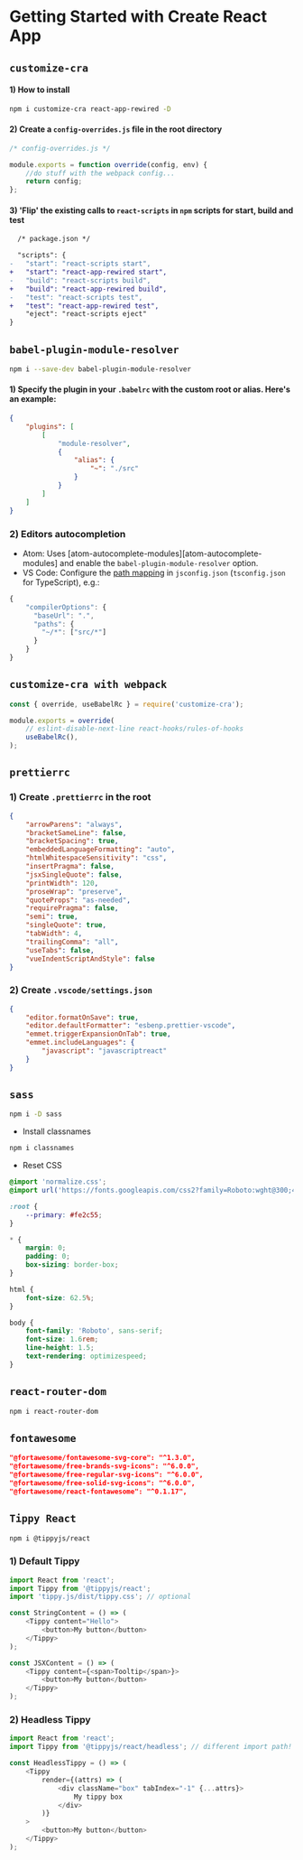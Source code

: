# Getting Started with Create React App

## `customize-cra`

#### 1) How to install

```bash
npm i customize-cra react-app-rewired -D
```

#### 2) Create a `config-overrides.js` file in the root directory

```javascript
/* config-overrides.js */

module.exports = function override(config, env) {
    //do stuff with the webpack config...
    return config;
};
```

#### 3) 'Flip' the existing calls to `react-scripts` in `npm` scripts for start, build and test

```diff
  /* package.json */

  "scripts": {
-   "start": "react-scripts start",
+   "start": "react-app-rewired start",
-   "build": "react-scripts build",
+   "build": "react-app-rewired build",
-   "test": "react-scripts test",
+   "test": "react-app-rewired test",
    "eject": "react-scripts eject"
}
```

## `babel-plugin-module-resolver`

```bash
npm i --save-dev babel-plugin-module-resolver
```

#### 1) Specify the plugin in your `.babelrc` with the custom root or alias. Here's an example:

```json
{
    "plugins": [
        [
            "module-resolver",
            {
                "alias": {
                    "~": "./src"
                }
            }
        ]
    ]
}
```

### 2) Editors autocompletion

-   Atom: Uses [atom-autocomplete-modules][atom-autocomplete-modules] and enable the `babel-plugin-module-resolver` option.
-   VS Code: Configure the [path mapping](https://www.typescriptlang.org/docs/handbook/module-resolution.html#path-mapping) in `jsconfig.json` (`tsconfig.json` for TypeScript), e.g.:

```js
{
    "compilerOptions": {
      "baseUrl": ".",
      "paths": {
        "~/*": ["src/*"]
      }
    }
}
```

## `customize-cra with webpack`

```javascript
const { override, useBabelRc } = require('customize-cra');

module.exports = override(
    // eslint-disable-next-line react-hooks/rules-of-hooks
    useBabelRc(),
);
```

## `prettierrc`

### 1) Create `.prettierrc` in the root

```json
{
    "arrowParens": "always",
    "bracketSameLine": false,
    "bracketSpacing": true,
    "embeddedLanguageFormatting": "auto",
    "htmlWhitespaceSensitivity": "css",
    "insertPragma": false,
    "jsxSingleQuote": false,
    "printWidth": 120,
    "proseWrap": "preserve",
    "quoteProps": "as-needed",
    "requirePragma": false,
    "semi": true,
    "singleQuote": true,
    "tabWidth": 4,
    "trailingComma": "all",
    "useTabs": false,
    "vueIndentScriptAndStyle": false
}
```

### 2) Create `.vscode/settings.json`

```json
{
    "editor.formatOnSave": true,
    "editor.defaultFormatter": "esbenp.prettier-vscode",
    "emmet.triggerExpansionOnTab": true,
    "emmet.includeLanguages": {
        "javascript": "javascriptreact"
    }
}
```

## `sass`

```bash
npm i -D sass
```

-   Install classnames

```bash
npm i classnames
```

-   Reset CSS

```css
@import 'normalize.css';
@import url('https://fonts.googleapis.com/css2?family=Roboto:wght@300;400;500;700;900&display=swap');

:root {
    --primary: #fe2c55;
}

* {
    margin: 0;
    padding: 0;
    box-sizing: border-box;
}

html {
    font-size: 62.5%;
}

body {
    font-family: 'Roboto', sans-serif;
    font-size: 1.6rem;
    line-height: 1.5;
    text-rendering: optimizespeed;
}
```

## `react-router-dom`

```bash
npm i react-router-dom
```

## `fontawesome`

```json
"@fortawesome/fontawesome-svg-core": "^1.3.0",
"@fortawesome/free-brands-svg-icons": "^6.0.0",
"@fortawesome/free-regular-svg-icons": "^6.0.0",
"@fortawesome/free-solid-svg-icons": "^6.0.0",
"@fortawesome/react-fontawesome": "^0.1.17",
```

## `Tippy React`

```bash
npm i @tippyjs/react
```

### 1) Default Tippy

```js
import React from 'react';
import Tippy from '@tippyjs/react';
import 'tippy.js/dist/tippy.css'; // optional

const StringContent = () => (
    <Tippy content="Hello">
        <button>My button</button>
    </Tippy>
);

const JSXContent = () => (
    <Tippy content={<span>Tooltip</span>}>
        <button>My button</button>
    </Tippy>
);
```

### 2) Headless Tippy

```js
import React from 'react';
import Tippy from '@tippyjs/react/headless'; // different import path!

const HeadlessTippy = () => (
    <Tippy
        render={(attrs) => (
            <div className="box" tabIndex="-1" {...attrs}>
                My tippy box
            </div>
        )}
    >
        <button>My button</button>
    </Tippy>
);
```
